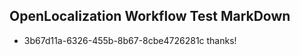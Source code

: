 ## OpenLocalization Workflow Test MarkDown
* 3b67d11a-6326-455b-8b67-8cbe4726281c 
thanks!<!--HONumber=Mar16_HO2-->
